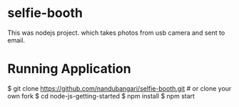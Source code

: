 # selfie-booth
This was nodejs project. which takes photos from usb camera and sent to email.

# Running Application
$ git clone https://github.com/nandubangari/selfie-booth.git # or clone your own fork
$ cd node-js-getting-started
$ npm install
$ npm start

